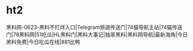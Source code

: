 # ht2
黑料网-0623-黑料不打烊入口|Telegram频道传送门|74猫导航主站|74猫传送门|78黑料网|51吃瓜|HL黑料门|黑料大事记|独家黑料|黑料网导航|最新海角|今日黑料免费|今日吃瓜在线|881比鸭
